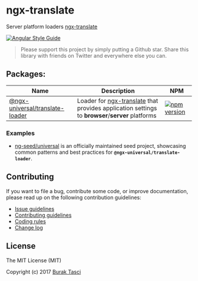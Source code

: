 # ngx-translate
Server platform loaders [ngx-translate]

[![Angular Style Guide](https://mgechev.github.io/angular2-style-guide/images/badge.svg)](https://angular.io/styleguide)

> Please support this project by simply putting a Github star. Share this library with friends on Twitter and everywhere else you can.

## Packages:
Name | Description | NPM
--- | --- | ---
[@ngx-universal/translate-loader](https://github.com/fulls1z3/ngx-translate/tree/master/packages/@ngx-universal/translate-loader) | Loader for [ngx-translate] that provides application settings to **browser**/**server** platforms | [![npm version](https://badge.fury.io/js/%40ngx-universal%2Ftranslate-loader.svg)](https://www.npmjs.com/package/@ngx-universal/translate-loader)

### Examples
- [ng-seed/universal] is an officially maintained seed project, showcasing common patterns and best practices for **`@ngx-universal/translate-loader`**.

## Contributing
If you want to file a bug, contribute some code, or improve documentation, please read up on the following contribution guidelines:
- [Issue guidelines](CONTRIBUTING.md#submit)
- [Contributing guidelines](CONTRIBUTING.md)
- [Coding rules](CONTRIBUTING.md#rules)
- [Change log](CHANGELOG.md)

## License
The MIT License (MIT)

Copyright (c) 2017 [Burak Tasci]

[ngx-translate]: https://github.com/ngx-translate/core
[ng-seed/universal]: https://github.com/ng-seed/universal
[Burak Tasci]: https://github.com/fulls1z3
